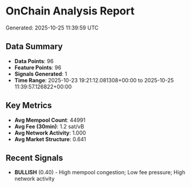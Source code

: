 # OnChain Analysis Report
Generated: 2025-10-25 11:39:59 UTC

## Data Summary
- **Data Points**: 96
- **Feature Points**: 96
- **Signals Generated**: 1
- **Time Range**: 2025-10-23 19:21:12.081308+00:00 to 2025-10-25 11:39:57.126822+00:00

## Key Metrics
- **Avg Mempool Count**: 44991
- **Avg Fee (30min)**: 1.2 sat/vB
- **Avg Network Activity**: 1.000
- **Avg Market Structure**: 0.641

## Recent Signals
- **BULLISH** (0.40) - High mempool congestion; Low fee pressure; High network activity
